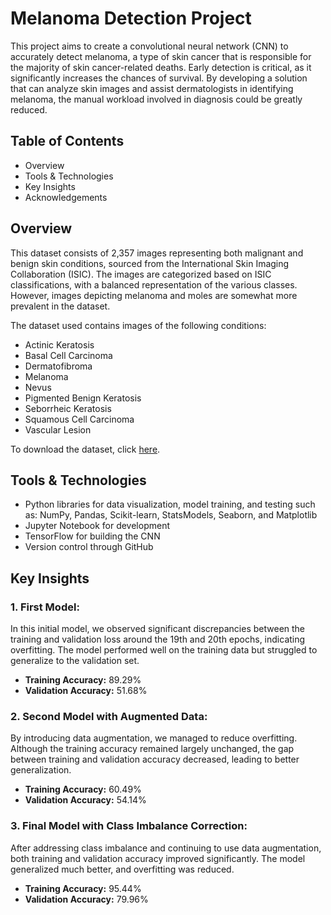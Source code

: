 # Melanoma Detection Project

This project aims to create a convolutional neural network (CNN) to accurately detect melanoma, a type of skin cancer that is responsible for the majority of skin cancer-related deaths. Early detection is critical, as it significantly increases the chances of survival. By developing a solution that can analyze skin images and assist dermatologists in identifying melanoma, the manual workload involved in diagnosis could be greatly reduced.

## Table of Contents
- Overview
- Tools & Technologies
- Key Insights
- Acknowledgements

## Overview
This dataset consists of 2,357 images representing both malignant and benign skin conditions, sourced from the International Skin Imaging Collaboration (ISIC). The images are categorized based on ISIC classifications, with a balanced representation of the various classes. However, images depicting melanoma and moles are somewhat more prevalent in the dataset.

The dataset used contains images of the following conditions:
- Actinic Keratosis
- Basal Cell Carcinoma
- Dermatofibroma
- Melanoma
- Nevus
- Pigmented Benign Keratosis
- Seborrheic Keratosis
- Squamous Cell Carcinoma
- Vascular Lesion

To download the dataset, click [here](https://drive.google.com/file/d/1xLfSQUGDl8ezNNbUkpuHOYvSpTyxVhCs/view).

## Tools & Technologies
- Python libraries for data visualization, model training, and testing such as: NumPy, Pandas, Scikit-learn, StatsModels, Seaborn, and Matplotlib
- Jupyter Notebook for development
- TensorFlow for building the CNN
- Version control through GitHub

## Key Insights

### 1. First Model:
In this initial model, we observed significant discrepancies between the training and validation loss around the 19th and 20th epochs, indicating overfitting. The model performed well on the training data but struggled to generalize to the validation set.
   - **Training Accuracy:** 89.29%
   - **Validation Accuracy:** 51.68%

### 2. Second Model with Augmented Data:
By introducing data augmentation, we managed to reduce overfitting. Although the training accuracy remained largely unchanged, the gap between training and validation accuracy decreased, leading to better generalization.
   - **Training Accuracy:** 60.49%
   - **Validation Accuracy:** 54.14%

### 3. Final Model with Class Imbalance Correction:
After addressing class imbalance and continuing to use data augmentation, both training and validation accuracy improved significantly. The model generalized much better, and overfitting was reduced.
   - **Training Accuracy:** 95.44%
   - **Validation Accuracy:** 79.96%


